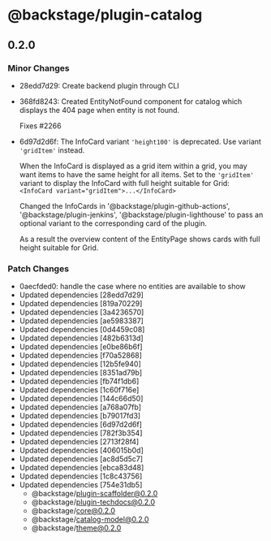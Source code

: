 # @backstage/plugin-catalog

## 0.2.0
### Minor Changes

- 28edd7d29: Create backend plugin through CLI
- 368fd8243: Created EntityNotFound component for catalog which displays the 404 page when entity is not found.
  
  Fixes #2266
- 6d97d2d6f: The InfoCard variant `'height100'` is deprecated. Use variant `'gridItem'` instead.
  
  When the InfoCard is displayed as a grid item within a grid, you may want items to have the same height for all items.
  Set to the `'gridItem'` variant to display the InfoCard with full height suitable for Grid:
  `<InfoCard variant="gridItem">...</InfoCard>`
  
  Changed the InfoCards in '@backstage/plugin-github-actions', '@backstage/plugin-jenkins', '@backstage/plugin-lighthouse'
  to pass an optional variant to the corresponding card of the plugin.
  
  As a result the overview content of the EntityPage shows cards with full height suitable for Grid.

### Patch Changes

- 0aecfded0: handle the case where no entities are available to show
- Updated dependencies [28edd7d29]
- Updated dependencies [819a70229]
- Updated dependencies [3a4236570]
- Updated dependencies [ae5983387]
- Updated dependencies [0d4459c08]
- Updated dependencies [482b6313d]
- Updated dependencies [e0be86b6f]
- Updated dependencies [f70a52868]
- Updated dependencies [12b5fe940]
- Updated dependencies [8351ad79b]
- Updated dependencies [fb74f1db6]
- Updated dependencies [1c60f716e]
- Updated dependencies [144c66d50]
- Updated dependencies [a768a07fb]
- Updated dependencies [b79017fd3]
- Updated dependencies [6d97d2d6f]
- Updated dependencies [782f3b354]
- Updated dependencies [2713f28f4]
- Updated dependencies [406015b0d]
- Updated dependencies [ac8d5d5c7]
- Updated dependencies [ebca83d48]
- Updated dependencies [1c8c43756]
- Updated dependencies [754e31db5]
  - @backstage/plugin-scaffolder@0.2.0
  - @backstage/plugin-techdocs@0.2.0
  - @backstage/core@0.2.0
  - @backstage/catalog-model@0.2.0
  - @backstage/theme@0.2.0
